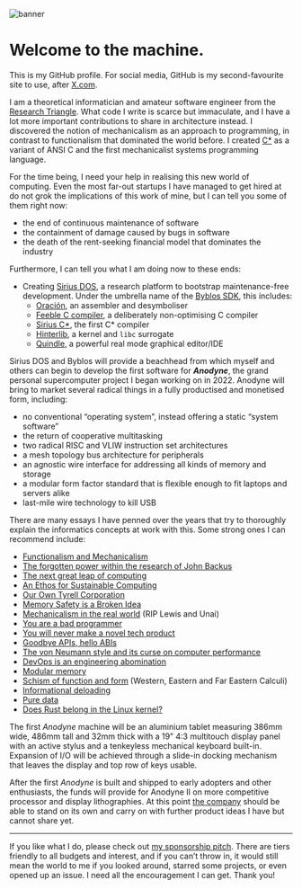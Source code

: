 ![banner](https://cdn2.arqadium.com/f/7d319f5021a74d4394d76d12dad7aacf/unknown.jpg)

# Welcome to the machine.

This is my GitHub profile. For social media, GitHub is my second-favourite site to use, after [X.com](https://x.com/nicholatian).

I am a theoretical informatician and amateur software engineer from the [Research Triangle](https://en.wikipedia.org/wiki/Research_Triangle). What code I write is scarce but immaculate, and I have a lot more important contributions to share in architecture instead. I discovered the notion of mechanicalism as an approach to programming, in contrast to functionalism that dominated the world before. I created [C\*](https://wiki.xion.mt/C*) as a variant of ANSI C and the first mechanicalist systems programming language.

For the time being, I need your help in realising this new world of computing. Even the most far-out startups I have managed to get hired at do not grok the implications of this work of mine, but I can tell you some of them right now:
- the end of continuous maintenance of software
- the containment of damage caused by bugs in software
- the death of the rent-seeking financial model that dominates the industry

Furthermore, I can tell you what I am doing now to these ends:
- Creating [Sirius DOS](https://wiki.xion.mt/Sirius_DOS), a research platform to bootstrap maintenance-free development. Under the umbrella name of the [Byblos SDK](https://wiki.xion.mt/Byblos), this includes:
	- [Oración](https://wiki.xion.mt/Oración), an assembler and desymboliser
	- [Feeble C compiler](https://wiki.xion.mt/FCC), a deliberately non-optimising C compiler
	- [Sirius C\*](https://wiki.xion.mt/Sirius_C*), the first C\* compiler
	- [Hinterlib](https://wiki.xion.mt/Hinterlib), a kernel and `libc` surrogate
	- [Quindle](https://wiki.xion.mt/Quindle), a powerful real mode graphical editor/IDE

Sirius DOS and Byblos will provide a beachhead from which myself and others can begin to develop the first software for _**Anodyne**_, the grand personal supercomputer project I began working on in 2022. Anodyne will bring to market several radical things in a fully productised and monetised form, including:
- no conventional “operating system”, instead offering a static “system software”
- the return of cooperative multitasking
- two radical RISC and VLIW instruction set architectures
- a mesh topology bus architecture for peripherals
- an agnostic wire interface for addressing all kinds of memory and storage
- a modular form factor standard that is flexible enough to fit laptops and servers alike
- last-mile wire technology to kill USB

There are many essays I have penned over the years that try to thoroughly explain the informatics concepts at work with this. Some strong ones I can recommend include:
- [Functionalism and Mechanicalism](https://www.nichfury.com/p/functionalism-mechanicalism)
- [The forgotten power within the research of John Backus](https://www.nichfury.com/p/backus-von-neumann)
- [The next great leap of computing](https://www.nichfury.com/p/great-leap)
- [An Ethos for Sustainable Computing](https://www.nichfury.com/p/ethos)
- [Our Own Tyrell Corporation](https://www.nichfury.com/p/tyrell)
- [Memory Safety is a Broken Idea](https://www.nichfury.com/p/safety)
- [Mechanicalism in the real world](https://www.nichfury.com/p/mechanicalism) (RIP Lewis and Unai)
- [You are a bad programmer](https://www.nichfury.com/p/bad-programmer)
- [You will never make a novel tech product](https://www.nichfury.com/p/never)
- [Goodbye APIs, hello ABIs](https://www.nichfury.com/p/abi)
- [The von Neumann style and its curse on computer performance](https://www.nichfury.com/p/von-neumann-performance)
- [DevOps is an engineering abomination](https://www.nichfury.com/p/devops)
- [Modular memory](https://www.nichfury.com/p/modular)
- [Schism of function and form](https://www.nichfury.com/p/schism) (Western, Eastern and Far Eastern Calculi)
- [Informational deloading](https://www.nichfury.com/p/info-deloading)
- [Pure data](https://www.nichfury.com/p/data)
- [Does Rust belong in the Linux kernel?](https://www.nichfury.com/p/rust-linux)

The first _Anodyne_ machine will be an aluminium tablet measuring 386mm wide, 486mm tall and 32mm thick with a 19” 4:3 multitouch display panel with an active stylus and a tenkeyless mechanical keyboard built-in. Expansion of I/O will be achieved through a slide-in docking mechanism that leaves the display and top row of keys usable.

After the first _Anodyne_ is built and shipped to early adopters and other enthusiasts, the funds will provide for Anodyne II on more competitive processor and display lithographies. At this point [the company](https://xion.mt/) should be able to stand on its own and carry on with further product ideas I have but cannot share yet.

-----

If you like what I do, please check out [my sponsorship pitch](https://github.com/sponsors/nicholatian). There are tiers friendly to all budgets and interest, and if you can’t throw in, it would still mean the world to me if you looked around, starred some projects, or even opened up an issue. I need all the encouragement I can get. Thank you!
